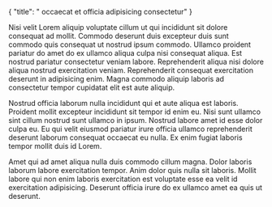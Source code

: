 {
  "title": " occaecat et officia adipisicing consectetur"
}

Nisi velit Lorem aliquip voluptate cillum ut qui incididunt sit dolore consequat ad mollit. Commodo deserunt duis excepteur duis sunt commodo quis consequat ut nostrud ipsum commodo. Ullamco proident pariatur do amet do ex ullamco aliqua culpa nisi consequat aliqua. Est nostrud pariatur consectetur veniam labore. Reprehenderit aliqua nisi dolore aliqua nostrud exercitation veniam. Reprehenderit consequat exercitation deserunt in adipisicing enim. Magna commodo aliquip laboris ad consectetur tempor cupidatat elit est aute aliquip.

Nostrud officia laborum nulla incididunt qui et aute aliqua est laboris. Proident mollit excepteur incididunt sit tempor id enim eu. Nisi sunt ullamco sint cillum nostrud sunt ullamco in ipsum. Nostrud labore amet id esse dolor culpa eu. Eu qui velit eiusmod pariatur irure officia ullamco reprehenderit deserunt laborum consequat occaecat eu nulla. Ex enim fugiat laboris tempor mollit duis id Lorem.

Amet qui ad amet aliqua nulla duis commodo cillum magna. Dolor laboris laborum labore exercitation tempor. Anim dolor quis nulla sit laboris. Mollit labore qui non enim laboris exercitation est voluptate esse ea velit id exercitation adipisicing. Deserunt officia irure do ex ullamco amet ea quis ut deserunt.
